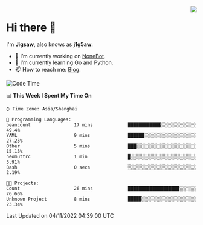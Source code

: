 <a href="#">
  <img align="right" src="https://github-readme-stats.vercel.app/api?username=j1g5awi&count_private=true&show_icons=true&title_color=80070B&text_color=B3B3B3&bg_color=212121&icon_color=80070B" />
</a>

# Hi there 👋

I'm **Jigsaw**, also knows as **j1g5aw**.

- 🔭 I’m currently working on [NoneBot](https://github.com/nonebot).
- 🌱 I’m currently learning Go and Python.
- 📫 How to reach me: [Blog](https://blog.maddestroyer.xyz/).

<!--START_SECTION:waka-->
![Code Time](http://img.shields.io/badge/Code%20Time-894%20hrs%2039%20mins-blue)

📊 **This Week I Spent My Time On** 

```text
⌚︎ Time Zone: Asia/Shanghai

💬 Programming Languages: 
beancount                17 mins             ████████████░░░░░░░░░░░░░   49.4% 
YAML                     9 mins              ██████░░░░░░░░░░░░░░░░░░░   27.25% 
Other                    5 mins              ███░░░░░░░░░░░░░░░░░░░░░░   15.15% 
neomuttrc                1 min               █░░░░░░░░░░░░░░░░░░░░░░░░   3.91% 
Bash                     0 secs              ░░░░░░░░░░░░░░░░░░░░░░░░░   2.19%

🐱‍💻 Projects: 
Count                    26 mins             ███████████████████░░░░░░   76.66% 
Unknown Project          8 mins              █████░░░░░░░░░░░░░░░░░░░░   23.34%

```


 Last Updated on 04/11/2022 04:39:00 UTC
<!--END_SECTION:waka-->
